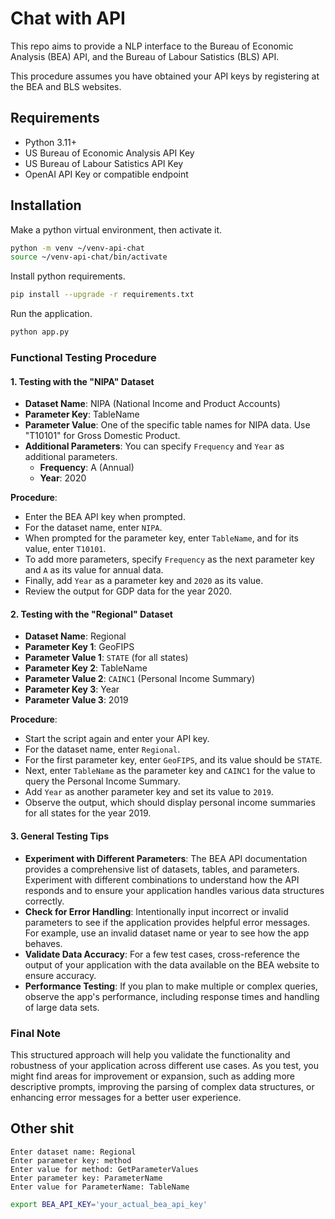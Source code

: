 # Chat with API

This repo aims to provide a NLP interface to the Bureau of Economic Analysis (BEA) API, and the Bureau of Labour Satistics (BLS) API.

This procedure assumes you have obtained your API keys by registering at the BEA and BLS websites.

## Requirements

- Python 3.11+
- US Bureau of Economic Analysis API Key
- US Bureau of Labour Satistics API Key
- OpenAI API Key or compatible endpoint

## Installation

Make a python virtual environment, then activate it.

```bash
python -m venv ~/venv-api-chat
source ~/venv-api-chat/bin/activate
```

Install python requirements.

```bash
pip install --upgrade -r requirements.txt
```

Run the application.

```bash
python app.py
```

### Functional Testing Procedure

#### 1. Testing with the "NIPA" Dataset

- **Dataset Name**: NIPA (National Income and Product Accounts)
- **Parameter Key**: TableName
- **Parameter Value**: One of the specific table names for NIPA data. Use "T10101" for Gross Domestic Product.
- **Additional Parameters**: You can specify `Frequency` and `Year` as additional parameters.
  - **Frequency**: A (Annual)
  - **Year**: 2020

**Procedure**:
- Enter the BEA API key when prompted.
- For the dataset name, enter `NIPA`.
- When prompted for the parameter key, enter `TableName`, and for its value, enter `T10101`.
- To add more parameters, specify `Frequency` as the next parameter key and `A` as its value for annual data.
- Finally, add `Year` as a parameter key and `2020` as its value.
- Review the output for GDP data for the year 2020.

#### 2. Testing with the "Regional" Dataset

- **Dataset Name**: Regional
- **Parameter Key 1**: GeoFIPS
- **Parameter Value 1**: `STATE` (for all states)
- **Parameter Key 2**: TableName
- **Parameter Value 2**: `CAINC1` (Personal Income Summary)
- **Parameter Key 3**: Year
- **Parameter Value 3**: 2019

**Procedure**:
- Start the script again and enter your API key.
- For the dataset name, enter `Regional`.
- For the first parameter key, enter `GeoFIPS`, and its value should be `STATE`.
- Next, enter `TableName` as the parameter key and `CAINC1` for the value to query the Personal Income Summary.
- Add `Year` as another parameter key and set its value to `2019`.
- Observe the output, which should display personal income summaries for all states for the year 2019.

#### 3. General Testing Tips

- **Experiment with Different Parameters**: The BEA API documentation provides a comprehensive list of datasets, tables, and parameters. Experiment with different combinations to understand how the API responds and to ensure your application handles various data structures correctly.
- **Check for Error Handling**: Intentionally input incorrect or invalid parameters to see if the application provides helpful error messages. For example, use an invalid dataset name or year to see how the app behaves.
- **Validate Data Accuracy**: For a few test cases, cross-reference the output of your application with the data available on the BEA website to ensure accuracy.
- **Performance Testing**: If you plan to make multiple or complex queries, observe the app's performance, including response times and handling of large data sets.

### Final Note

This structured approach will help you validate the functionality and robustness of your application across different use cases. As you test, you might find areas for improvement or expansion, such as adding more descriptive prompts, improving the parsing of complex data structures, or enhancing error messages for a better user experience.


## Other shit

```plaintext
Enter dataset name: Regional
Enter parameter key: method
Enter value for method: GetParameterValues
Enter parameter key: ParameterName
Enter value for ParameterName: TableName
```

```bash
export BEA_API_KEY='your_actual_bea_api_key'
```
